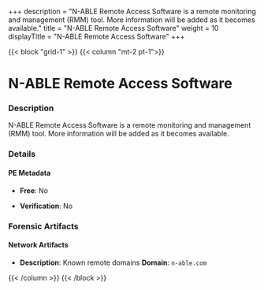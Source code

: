 +++
description = "N-ABLE Remote Access Software is a remote monitoring and management (RMM) tool. More information will be added as it becomes available."
title = "N-ABLE Remote Access Software"
weight = 10
displayTitle = "N-ABLE Remote Access Software"
+++


{{< block "grid-1" >}}
{{< column "mt-2 pt-1">}}

# N-ABLE Remote Access Software


### Description

N-ABLE Remote Access Software is a remote monitoring and management (RMM) tool. More information will be added as it becomes available.




### Details


#### PE Metadata


- **Free**: No

- **Verification**: No





### Forensic Artifacts




#### Network Artifacts

- **Description**: Known remote domains
  **Domain**: `n-able.com`








{{< /column >}}
{{< /block >}}
